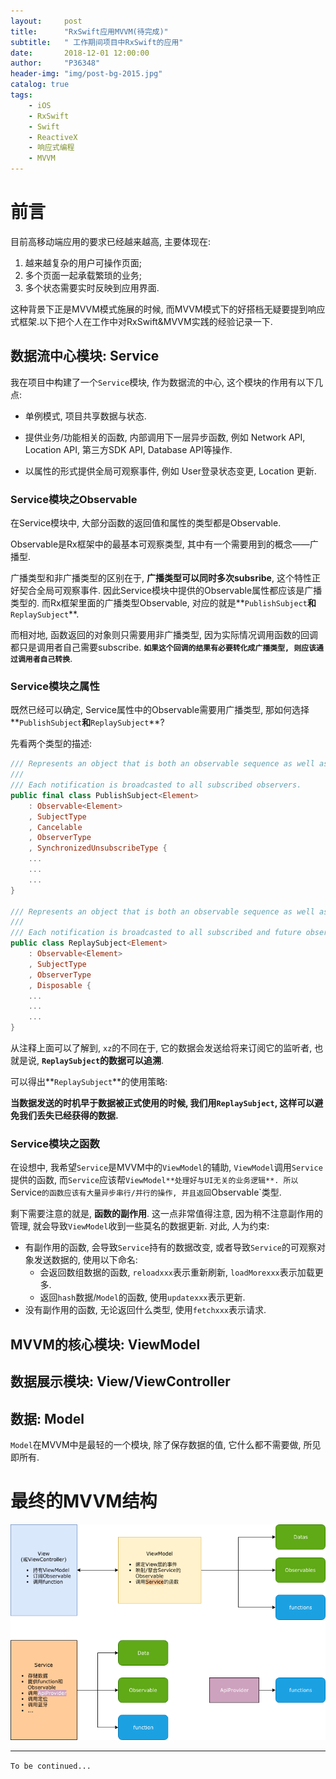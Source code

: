 ```yaml
---
layout:     post
title:      "RxSwift应用MVVM(待完成)"
subtitle:   " 工作期间项目中RxSwift的应用"
date:       2018-12-01 12:00:00
author:     "P36348"
header-img: "img/post-bg-2015.jpg"
catalog: true
tags:
    - iOS
    - RxSwift
    - Swift
    - ReactiveX
    - 响应式编程
    - MVVM
---
```


# 前言

目前高移动端应用的要求已经越来越高, 主要体现在:

1. 越来越复杂的用户可操作页面;
2. 多个页面一起承载繁琐的业务;
3. 多个状态需要实时反映到应用界面.

这种背景下正是MVVM模式施展的时候, 而MVVM模式下的好搭档无疑要提到响应式框架.以下把个人在工作中对RxSwift&MVVM实践的经验记录一下.

## 数据流中心模块: Service

我在项目中构建了一个`Service`模块, 作为数据流的中心, 这个模块的作用有以下几点:

- 单例模式, 项目共享数据与状态.

- 提供业务/功能相关的函数, 内部调用下一层异步函数, 例如 Network API, Location API, 第三方SDK API, Database API等操作.

- 以属性的形式提供全局可观察事件, 例如 User登录状态变更, Location 更新.

### Service模块之Observable

在Service模块中, 大部分函数的返回值和属性的类型都是Observable. 

Observable是Rx框架中的最基本可观察类型, 其中有一个需要用到的概念——广播型.

广播类型和非广播类型的区别在于, **广播类型可以同时多次subsribe**, 这个特性正好契合全局可观察事件. 因此Service模块中提供的Observable属性都应该是广播类型的. 而Rx框架里面的广播类型Observable, 对应的就是**`PublishSubject`**和**`ReplaySubject`**.

而相对地, 函数返回的对象则只需要用非广播类型, 因为实际情况调用函数的回调都只是调用者自己需要subscribe. **`如果这个回调的结果有必要转化成广播类型, 则应该通过调用者自己转换`**.

### Service模块之属性

既然已经可以确定, Service属性中的Observable需要用广播类型, 那如何选择**`PublishSubject`**和**`ReplaySubject`**?

先看两个类型的描述:

```swift
/// Represents an object that is both an observable sequence as well as an observer.
///
/// Each notification is broadcasted to all subscribed observers.
public final class PublishSubject<Element>
    : Observable<Element>
    , SubjectType
    , Cancelable
    , ObserverType
	, SynchronizedUnsubscribeType {
    ...
    ...
    ...
}

/// Represents an object that is both an observable sequence as well as an observer.
///
/// Each notification is broadcasted to all subscribed and future observers, subject to buffer trimming policies.
public class ReplaySubject<Element>
    : Observable<Element>
    , SubjectType
    , ObserverType
	, Disposable {
    ...
    ...
    ...
}
```

从注释上面可以了解到, `xz`的不同在于, 它的数据会发送给将来订阅它的监听者, 也就是说, **`ReplaySubject`的数据可以追溯**.

可以得出**`ReplaySubject`**的使用策略: 

**当数据发送的时机早于数据被正式使用的时候, 我们用`ReplaySubject`, 这样可以避免我们丢失已经获得的数据.**

### Service模块之函数

在设想中, 我希望`Service`是MVVM中的`ViewModel`的辅助, `ViewModel`调用`Service`提供的函数, 而`Service`应该帮`ViewModel**处理好与UI无关的业务逻辑**. 所以`Service`的函数应该有大量异步串行/并行的操作, 并且返回`Observable`类型.

剩下需要注意的就是, **函数的副作用**. 这一点非常值得注意, 因为稍不注意副作用的管理, 就会导致`ViewModel`收到一些莫名的数据更新. 对此, 人为约束:

- 有副作用的函数, 会导致`Service`持有的数据改变, 或者导致`Service`的可观察对象发送数据的, 使用以下命名:
  - 会返回数组数据的函数, `reloadxxx`表示重新刷新, `loadMorexxx`表示加载更多.
  - 返回`hash`数据/`Model`的函数, 使用`updatexxx`表示更新.
- 没有副作用的函数, 无论返回什么类型, 使用`fetchxxx`表示请求.

## MVVM的核心模块: ViewModel



## 数据展示模块: View/ViewController



## 数据: Model

`Model`在MVVM中是最轻的一个模块, 除了保存数据的值, 它什么都不需要做, 所见即所有.

# 最终的MVVM结构

![](/img/in-post/rx-swift-mvvm/mvvm_structure.png)

---

`To be continued...`
